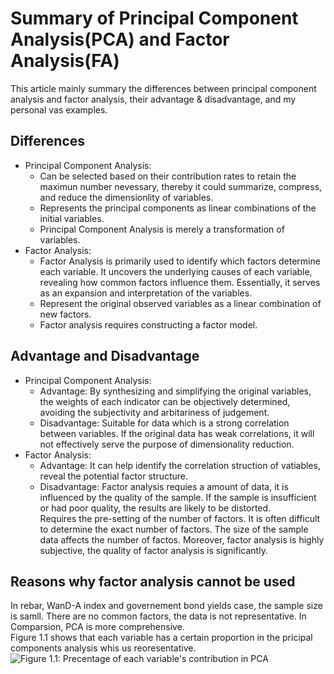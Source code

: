 # Summary of Principal Component Analysis(PCA) and Factor Analysis(FA)
This article mainly summary the differences between principal component analysis and factor analysis, their advantage & disadvantage, and my personal vas examples.

## Differences
- Principal Component Analysis:
  - Can be selected based on their contribution rates to retain the maximun number nevessary, thereby it could summarize, compress, and reduce the dimensionlity of variables.
  - Represents the principal components as linear combinations of the initial variables.
  - Principal Component Analysis is merely a transformation of variables.
- Factor Analysis:
  - Factor Analysis is primarily used to identify which factors determine each variable. It uncovers the underlying causes of each variable, revealing how common factors influence them. Essentially, it serves as an expansion and interpretation of the variables.
  - Represent the original observed variables as a linear combination of new factors.
  - Factor analysis requires constructing a factor model.

## Advantage and Disadvantage
- Principal Component Analysis:
  - Advantage: By synthesizing and simplifying the original variables, the weights of each indicator can be objectively determined, avoiding the subjectivity and arbitariness of judgement.
  - Disadvantage: Suitable for data which is a strong correlation between variables. If the original data has weak correlations, it will not effectively serve the purpose of dimensionality reduction.
- Factor Analysis:
  - Advantage: It can help identify the correlation struction of vatiables, reveal the potential factor structure.
  - Disadvantage: Factor analysis requies a amount of data, it is influenced by the quality of the sample. If the sample is insufficient or had poor quality, the results are likely to be distorted.  
    Requires the pre-setting of the number of factors. It is often difficult to determine the exact number of factors. The size of the sample data affects the number of factos. Moreover, factor analysis is highly subjective, the quality of factor analysis is significantly.

## Reasons why factor analysis cannot be used
In rebar, WanD-A index and governement bond yields case, the sample size is samll. There are no common factors, the data is not representative. In Comparsion, PCA is more comprehensive.  
Figure 1.1 shows that each variable has a certain proportion in the pricipal components analysis whis us reoresentative.   
![Figure 1.1: Precentage of each variable's contribution in PCA]()


